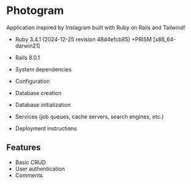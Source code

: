 # Photogram

Application inspired by Instagram built with Ruby on Rails and Tailwind!

* Ruby 3.4.1 (2024-12-25 revision 48d4efcb85) +PRISM [x86_64-darwin21]
* Rails 8.0.1


* System dependencies 

* Configuration

* Database creation

* Database initialization

* Services (job queues, cache servers, search engines, etc.)

* Deployment instructions



## Features

* Basic CRUD
* User authentication
* Comments
